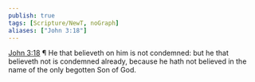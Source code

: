 ```yaml
---
publish: true
tags: [Scripture/NewT, noGraph]
aliases: ["John 3:18"]
---
```

[John 3:18](https://churchofjesuschrist.org/study/scriptures/nt/john/3?lang=eng&id=p18#p18) ¶ He that believeth on him is not condemned: but he that believeth not is condemned already, because he hath not believed in the name of the only begotten Son of God.
